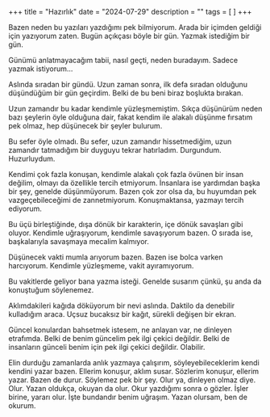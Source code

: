 +++
title = "Hazırlık"
date = "2024-07-29"
description = ""
tags = [
]
+++

Bazen neden bu yazıları yazdığımı pek bilmiyorum. Arada bir içimden geldiği için yazıyorum zaten. Bugün açıkçası böyle bir gün. Yazmak istediğim bir gün.

Günümü anlatmayacağım tabii, nasıl geçti, neden buradayım. Sadece yazmak istiyorum...

Aslında sıradan bir gündü. Uzun zaman sonra, ilk defa sıradan olduğunu düşündüğüm bir gün geçirdim. Belki de bu beni biraz boşlukta bırakan.

Uzun zamandır bu kadar kendimle yüzleşmemiştim. Sıkça düşünürüm neden bazı şeylerin öyle olduğuna dair, fakat kendim ile alakalı düşünme fırsatım pek olmaz, hep düşünecek bir şeyler bulurum.

Bu sefer öyle olmadı. Bu sefer, uzun zamandır hissetmediğim, uzun zamandır tatmadığım bir duyguyu tekrar hatırladım. Durgundum. Huzurluydum.

Kendimi çok fazla konuşan, kendimle alakalı çok fazla övünen bir insan değilim, olmayı da özellikle tercih etmiyorum. İnsanlara ise yardımdan başka bir şey, genelde düşünmüyorum. Bazen çok zor olsa da, bu huyumdan pek vazgeçebileceğimi de zannetmiyorum. Konuşmaktansa, yazmayı tercih ediyorum.

Bu üçü birleştiğinde, dışa dönük bir karakterin, içe dönük savaşları gibi oluyor. Kendimle uğraşıyorum, kendimle savaşıyorum bazen. O sırada ise, başkalarıyla savaşmaya mecalim kalmıyor.

Düşünecek vakti mumla arıyorum bazen. Bazen ise bolca varken harcıyorum. Kendimle yüzleşmeme, vakit ayıramıyorum.

Bu vakitlerde geliyor bana yazma isteği. Genelde susarım çünkü, şu anda da konuştuğum söylenemez.

Aklımdakileri kağıda döküyorum bir nevi aslında. Daktilo da denebilir kulladığım araca. Uçsuz bucaksız bir kağıt, sürekli değişen bir ekran.

Güncel konulardan bahsetmek istesem, ne anlayan var, ne dinleyen etrafımda. Belki de benim güncelim pek ilgi çekici değildir. Belki de insanların günceli benim için pek ilgi çekici değildir. Olabilir.

Elin durduğu zamanlarda anlık yazmaya çalışırım, söyleyebileceklerim kendi kendini yazar bazen. Ellerim konuşur, aklım susar. Sözlerim konuşur, ellerim yazar. Bazen de durur. Söylemez pek bir şey. Olur ya, dinleyen olmaz diye. Olur. Yazan oldukça, okuyan da olur. Okur yazdığımı sonra o gözler. İşler birine, yararı olur. İşte bundandır benim uğraşım. Yazan olursam, ben de okurum.